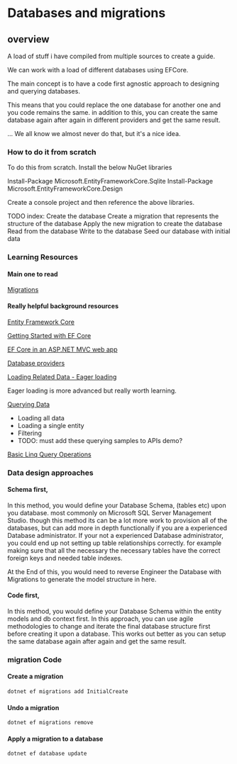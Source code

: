 ﻿# Databases and migrations 

## overview 

A load of stuff i have compiled from multiple sources to create a guide. 

We can work with a load of different databases using EFCore. 

The main concept is to have a code first agnostic approach to designing and querying databases. 

This means that you could replace the one database for another one and you code remains the same. 
in addition to this, you can create the same database again after again in different  providers and get the same result. 

... We all know we almost never do that, but it's a nice idea.



### How to do it from scratch

To do this from scratch. 
Install the below NuGet libraries 

Install-Package Microsoft.EntityFrameworkCore.Sqlite
Install-Package Microsoft.EntityFrameworkCore.Design

Create a console project and then reference the above libraries. 

TODO index:
Create the database
Create a migration that represents the structure of the database
Apply the new migration to create the database
Read from the database
Write to the database
Seed our database with initial data



### Learning Resources 

#### Main one to read

[Migrations](https://docs.microsoft.com/en-us/ef/core/managing-schemas/migrations/?tabs=dotnet-core-cli)

#### Really helpful background resources


[Entity Framework Core](https://docs.microsoft.com/en-us/ef/core/?wt.mc_id=personal-blog-chnoring)

[Getting Started with EF Core](https://docs.microsoft.com/en-us/ef/core/get-started/overview/first-app?wt.mc_id=personal-blog-chnoring&tabs=netcore-cli)

[EF Core in an ASP.NET MVC web app](https://docs.microsoft.com/en-us/aspnet/core/data/ef-mvc/intro?view=aspnetcore-2.2&wt.mc_id=personal-blog-chnoring)

[Database providers](https://docs.microsoft.com/en-us/ef/core/providers/?wt.mc_id=personal-blog-chnoring&tabs=dotnet-core-cli) 

[Loading Related Data - Eager loading](https://docs.microsoft.com/en-us/ef/core/querying/related-data/?wt.mc_id=personal-blog-chnoring)

Eager loading is more advanced but really worth learning. 

[Querying Data](https://docs.microsoft.com/en-us/ef/core/querying/?wt.mc_id=personal-blog-chnoring)

* Loading all data
* Loading a single entity
* Filtering
* TODO: must add these querying samples to APIs demo? 

[Basic Linq Query Operations](https://docs.microsoft.com/en-us/dotnet/csharp/programming-guide/concepts/linq/basic-linq-query-operations)


### Data design approaches 

#### Schema first, 
In this method, you would define your Database Schema, (tables etc) upon you database. most commonly on Microsoft SQL Server Management Studio.
though this method its can be a lot more work to provision all of the databases, but can add more in depth functionally if you are a experienced Database administrator. 
If your not a experienced Database administrator, you could end up not setting up table relationships correctly. 
for example making sure that all the necessary the necessary tables have the correct foreign keys and needed table indexes. 

At the End of this, you would need to reverse Engineer the Database with Migrations to generate the model structure in here. 

#### Code first, 
In this method, you would define your Database Schema within the entity models and db context first. 
In this approach, you can use agile methodologies to change and iterate the final database structure first before creating it upon a database.
This works out better as you can setup the same database again after again and get the same result.   


### migration Code 

#### Create a migration

```c#
dotnet ef migrations add InitialCreate
```

#### Undo a migration

```c#
dotnet ef migrations remove
```


#### Apply a migration to a database 

```c#
dotnet ef database update
```